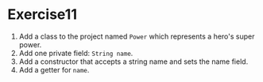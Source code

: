 # Exercise11

1. Add a class to the project named `Power` which represents a hero's super power.
2. Add one private field: `String name`.
3. Add a constructor that accepts a string name and sets the name field.
4. Add a getter for `name`.